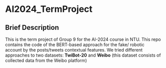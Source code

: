 # AI2024_TermProject
## Brief Description
This is the term project of Group 9 for the AI-2024 course in NTU. This repo contains the code of the BERT-based approach for the fake/ robotic account by the posts/tweets contextual features. We tried different approaches to two datasets: **TwiBot-20** and **Weibo** (this dataset consists of collected data from the Weibo platform)
